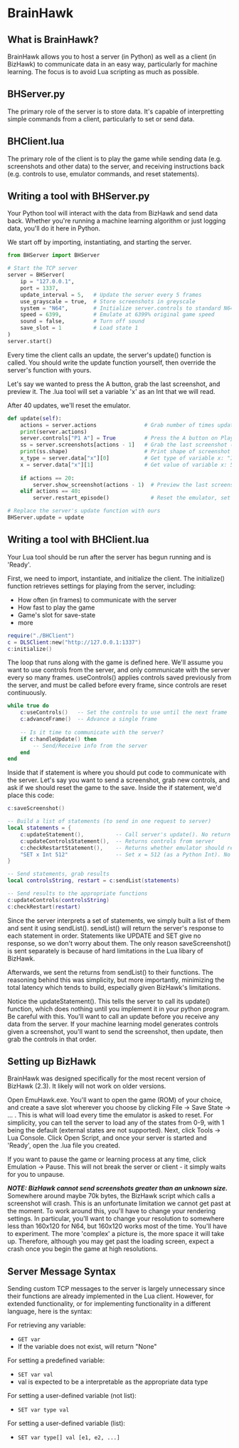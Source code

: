 # BrainHawk

## What is BrainHawk?
BrainHawk allows you to host a server (in Python) as well as a client (in BizHawk) to communicate data in an easy way, particularly for machine learning. The focus is to avoid Lua scripting as much as possible. 

## BHServer.py
The primary role of the server is to store data. It's capable of interpretting simple commands from a client, particularly to set or send data. 

## BHClient.lua
The primary role of the client is to play the game while sending data (e.g. screenshots and other data) to the server, and receiving instructions back (e.g. controls to use, emulator commands, and reset statements).

## Writing a tool with BHServer.py
Your Python tool will interact with the data from BizHawk and send data back. Whether you're running a machine learning algorithm or just logging data, you'll do it here in Python.

We start off by importing, instantiating, and starting the server.

```Python
from BHServer import BHServer

# Start the TCP server
server = BHServer(
	ip = "127.0.0.1",
	port = 1337,
	update_interval = 5,   # Update the server every 5 frames
	use_grayscale = true,  # Store screenshots in greyscale
	system = "N64",        # Initialize server.controls to standard N64 controls
	speed = 6399,          # Emulate at 6399% original game speed
	sound = false,         # Turn off sound
	save_slot = 1          # Load state 1
)
server.start()
```

Every time the client calls an update, the server's update() function is called. You should write the update function yourself, then override the server's function with yours.

Let's say we wanted to press the A button, grab the last screenshot, and preview it. The .lua tool will set a variable 'x' as an Int that we will read.

After 40 updates, we'll reset the emulator.

```Python
def update(self):
	actions = server.actions               # Grab number of times update() has been called
	print(server.actions)
	server.controls["P1 A"] = True         # Press the A button on Player 1's controller
	ss = server.screenshots[actions - 1]   # Grab the last screenshot (numpy.ndarray)
	print(ss.shape)                        # Print shape of screenshot
	x_type = server.data["x"][0]           # Get type of variable x: "Int"
	x = server.data["x"][1]                # Get value of variable x: 512
	
	if actions == 20:
		server.show_screenshot(actions - 1)  # Preview the last screenshot
	elif actions == 40:
		server.restart_episode()             # Reset the emulator, set actions = 0

# Replace the server's update function with ours
BHServer.update = update
```

## Writing a tool with BHClient.lua
Your Lua tool should be run after the server has begun running and is 'Ready'.

First, we need to import, instantiate, and initialize the client.
The initialize() function retrieves settings for playing from the server, including:
* How often (in frames) to communicate with the server
* How fast to play the game
* Game's slot for save-state
* more

```lua
require("./BHClient")
c = DLSClient:new("http://127.0.0.1:1337")
c:initialize()
```

The loop that runs along with the game is defined here. We'll assume you want to use controls from the server, and only communicate with the server every so many frames. useControls() applies controls saved previously from the server, and must be called before every frame, since controls are reset continuously.

```lua
while true do
	c:useControls()   -- Set the controls to use until the next frame
	c:advanceFrame()  -- Advance a single frame
	
	-- Is it time to communicate with the server?
	if c:handleUpdate() then
		-- Send/Receive info from the server
	end
end
```

Inside that if statement is where you should put code to communicate with the server. Let's say you want to send a screenshot, grab new controls, and ask if we should reset the game to the save. Inside the if statement, we'd place this code:

```lua
c:saveScreenshot()

-- Build a list of statements (to send in one request to server)
local statements = {
	c:updateStatement(),          -- Call server's update(). No return
	c:updateControlsStatement(),  -- Returns controls from server
	c:checkRestartStatement(),    -- Returns whether emulator should reset
	"SET x Int 512"               -- Set x = 512 (as a Python Int). No return
}

-- Send statements, grab results
local controlsString, restart = c:sendList(statements)

-- Send results to the appropriate functions
c:updateControls(controlsString)
c:checkRestart(restart)
```

Since the server interprets a set of statements, we simply built a list of them and sent it using sendList(). sendList() will return the server's response to each statement in order. Statements like UPDATE and SET give no response, so we don't worry about them. The only reason saveScreenshot() is sent separately is because of hard limitations in the Lua libary of BizHawk.

Afterwards, we sent the returns from sendList() to their functions. The reasoning behind this was simplicity, but more importantly, minimizing the total latency which tends to build, especially given BizHawk's limitations. 

Notice the updateStatement(). This tells the server to call its update() function, which does nothing until you implement it in your python program. Be careful with this. You'll want to call an update before you receive any data from the server. If your machine learning model generates controls given a screenshot, you'll want to send the screenshot, then update, then grab the controls in that order.

## Setting up BizHawk
BrainHawk was designed specifically for the most recent version of BizHawk (2.3). It likely will not work on older versions.

Open EmuHawk.exe. You'll want to open the game (ROM) of your choice, and create a save slot wherever you choose by clicking File -> Save State -> ... . This is what will load every time the emulator is asked to reset. For simplicity, you can tell the server to load any of the states from 0-9, with 1 being the default (external states are not supported). Next, click Tools -> Lua Console. Click Open Script, and once your server is started and 'Ready', open the .lua file you created.

If you want to pause the game or learning process at any time, click Emulation -> Pause. This will not break the server or client - it simply waits for you to unpause.

_**NOTE: BizHawk cannot send screenshots greater than an unknown size.**_ Somewhere around maybe 70k bytes, the BizHawk script which calls a screenshot will crash. This is an unfortunate limitation we cannot get past at the moment. To work around this, you'll have to change your rendering settings. In particular, you'll want to change your resolution to somewhere less than 160x120 for N64, but 160x120 works most of the time. You'll have to experiment. The more 'complex' a picture is, the more space it will take up. Therefore, although you may get past the loading screen, expect a crash once you begin the game at high resolutions.

## Server Message Syntax
Sending custom TCP messages to the server is largely unnecessary since their functions are already implemented in the Lua client. However, for extended functionality, or for implementing functionality in a different language, here is the syntax:

For retrieving any variable:
* `GET var`
* If the variable does not exist, will return "None"

For setting a predefined variable:
* `SET var val`
* val is expected to be a interpretable as the appropriate data type

For setting a user-defined variable (not list):
* `SET var type val`

For setting a user-defined variable (list):
* `SET var type[] val [e1, e2, ...]`
